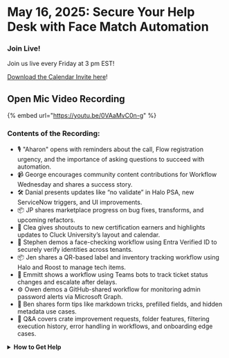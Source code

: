 # May 16, 2025: Secure Your Help Desk with Face Match Automation

### **Join Live!**

Join us live every Friday at 3 pm EST!

&#x20;[Download the Calendar Invite here](https://engine.rewst.io/webhooks/custom/trigger/02eb02e2-1177-43d9-9e13-8547414979fc/c47fdd7f-4075-47a8-ba92-94e790e67c06?request_type=open_mic_link&)!

## Open Mic Video Recording

{% embed url="https://youtu.be/0VAaMvC0n-g" %}

### Contents of the Recording:

* 🎙️ "Aharon" opens with reminders about the call, Flow registration urgency, and the importance of asking questions to succeed with automation.
* 📹 George encourages community content contributions for Workflow Wednesday and shares a success story.
* 🛠️ Danial presents updates like “no validate” in Halo PSA, new ServiceNow triggers, and UI improvements.
* 📦 JP shares marketplace progress on bug fixes, transforms, and upcoming refactors.
* 🏫 Clea gives shoutouts to new certification earners and highlights updates to Cluck University’s layout and calendar.
* 🔐 Stephen demos a face-checking workflow using Entra Verified ID to securely verify identities across tenants.
* 📦 Jen shares a QR-based label and inventory tracking workflow using Halo and Roost to manage tech items.
* 🤖 Emmitt shows a workflow using Teams bots to track ticket status changes and escalate after delays.
* ⚙️ Owen demos a GitHub-shared workflow for monitoring admin password alerts via Microsoft Graph.
* 🧪 Ben shares form tips like markdown tricks, prefilled fields, and hidden metadata use cases.
* 💬 Q\&A covers crate improvement requests, folder features, filtering execution history, error handling in workflows, and onboarding edge cases.

<details>

<summary><strong>How to Get Help</strong></summary>

* 💬 Chat (Discord): [https://discord.gg/rewst​​ ](https://discord.gg/rewst%E2%80%8B%E2%80%8B)
  * Private #\{{ msp \}} channel
  * \#the-kewp
* 🎫 Submit Tickets to: the\_roc@rewst.io
* 📝 Feature Request + Integration Requests: [https://rewst.canny.io/](https://rewst.canny.io/)

**CLUCK UNIVERSITY – REWST TRAINING:**&#x20;

* 👨‍🏫 Live Instructor-Led Training: [https://calendly.com/cluck-u/](https://calendly.com/cluck-u/)
* 🏁 Rewst Foundations Training: [https://docs.rewst.help/cluck-university/rewst-foundations-10x](https://docs.rewst.help/cluck-university/rewst-foundations-10x)
* ▶️ On-demand Videos: [https://docs.rewst.help/cluck-university/rewst-foundations-10x](https://docs.rewst.help/cluck-university/rewst-foundations-10x)

**DOCS:**&#x20;

* 🥚 Rewst Docs: [https://docs.rewst.help ](https://docs.rewst.help)
* ⛩️ Jinja Docs: [https://jinja.palletsprojects.com/](https://jinja.palletsprojects.com/)

**KEY LINKS:**&#x20;

* 📝 Feature Request + Integration Requests: [https://rewst.canny.io/](https://rewst.canny.io/)

</details>
